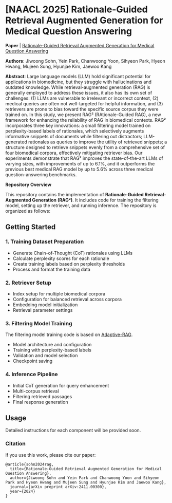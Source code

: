 # [NAACL 2025] Rationale-Guided Retrieval Augmented Generation for Medical Question Answering

**Paper** | [Rationale-Guided Retrieval Augmented Generation for Medical Question Answering](https://arxiv.org/abs/2411.00300)

**Authors**: Jiwoong Sohn, Yein Park, Chanwoong Yoon, Sihyeon Park, Hyeon Hwang, Mujeen Sung, Hyunjae Kim, Jaewoo Kang

**Abstract**: Large language models (LLM) hold significant potential for applications in biomedicine, but they struggle with hallucinations and outdated knowledge. While retrieval-augmented generation (RAG) is generally employed to address these issues, it also has its own set of challenges: (1) LLMs are vulnerable to irrelevant or incorrect context, (2) medical queries are often not well-targeted for helpful information, and (3) retrievers are prone to bias toward the specific source corpus they were trained on. In this study, we present RAG² (RAtionale-Guided RAG), a new framework for enhancing the reliability of RAG in biomedical contexts. RAG² incorporates three key innovations: a small filtering model trained on perplexity-based labels of rationales, which selectively augments informative snippets of documents while filtering out distractors; LLM-generated rationales as queries to improve the utility of retrieved snippets; a structure designed to retrieve snippets evenly from a comprehensive set of four biomedical corpora, effectively mitigating retriever bias. Our experiments demonstrate that RAG² improves the state-of-the-art LLMs of varying sizes, with improvements of up to 6.1%, and it outperforms the previous best medical RAG model by up to 5.6% across three medical question-answering benchmarks.

**Repository Overview**

This repository contains the implementation of **Rationale-Guided Retrieval-Augmented Generation (RAG²)**. It includes code for training the filtering model, setting up the retriever, and running inference. The repository is organized as follows:

## Getting Started

### 1. Training Dataset Preparation
- Generate Chain-of-Thought (CoT) rationales using LLMs
- Calculate perplexity scores for each rationale
- Create training labels based on perplexity thresholds
- Process and format the training data

### 2. Retriever Setup
- Index setup for multiple biomedical corpora
- Configuration for balanced retrieval across corpora
- Embedding model initialization
- Retrieval parameter settings

### 3. Filtering Model Training
The filtering model training code is based on [Adaptive-RAG](https://github.com/starsuzi/Adaptive-RAG).
- Model architecture and configuration
- Training with perplexity-based labels
- Validation and model selection
- Checkpoint saving

### 4. Inference Pipeline
- Initial CoT generation for query enhancement
- Multi-corpus retrieval
- Filtering retrieved passages
- Final response generation

## Usage
Detailed instructions for each component will be provided soon.

### Citation
If you use this work, please cite our paper:

```
@article{sohn2024rag,
  title={Rationale-Guided Retrieval Augmented Generation for Medical Question Answering},
  author={Jiwoong Sohn and Yein Park and Chanwoong Yoon and Sihyeon Park and Hyeon Hwang and Mujeen Sung and Hyunjae Kim and Jaewoo Kang},
  journal={arXiv preprint arXiv:2411.00300},
  year={2024}
}
```
